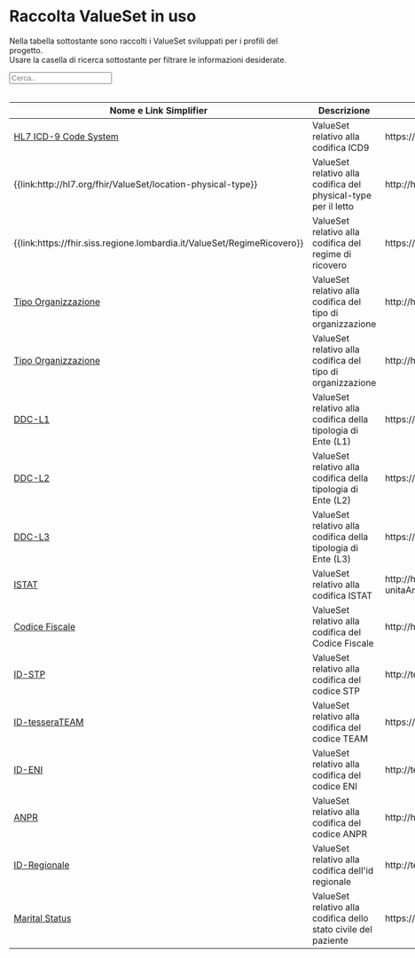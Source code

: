 <html>
  <head>
    <script src="https://ajax.googleapis.com/ajax/libs/jquery/3.6.0/jquery.min.js"></script>
    <script>
      $(document).ready(function () {
        $("#myInput").on("keyup", function () {
          var value = $(this).val().toLowerCase();
          $("#myTable tr").filter(function () {
            $(this).toggle($(this).text().toLowerCase().indexOf(value) > -1);
          });
        });
      });
    </script>
  </head>
  <body>
    <h1>Raccolta ValueSet in uso</h1>
    <div>
      <p>
        Nella tabella sottostante sono raccolti i ValueSet sviluppati
        per i profili del progetto.
        <br />
        Usare la casella di ricerca sottostante per filtrare le informazioni
        desiderate.
      </p>
      <input id="myInput" type="text" placeholder="Cerca.." />
    </div>
    <br />
    <table style="width: fit-content">
  <thead>
    <tr>
      <th>Nome e Link Simplifier</th>
      <th>Descrizione</th>
      <th>URL</th>
    </tr>
  </thead>
  <tbody id="myTable">
    <tr>
      <td> 
        <a href="https://terminology.hl7.org/5.5.0/CodeSystem-icd9.html" target="_blank">HL7 ICD-9 Code System</a>
      </td>
      <td>ValueSet relativo alla codifica ICD9 </td>
<td>https://terminology.hl7.org/5.5.0/CodeSystem-icd9.html</td>
    </tr>
    <tr>
      <td>
        {{link:http://hl7.org/fhir/ValueSet/location-physical-type}}
      </td>
      <td> ValueSet relativo alla codifica del physical-type per il letto </td>
<td>http://hl7.org/fhir/ValueSet/location-physical-type</td>
    </tr>
    <tr>
      <td>
        {{link:https://fhir.siss.regione.lombardia.it/ValueSet/RegimeRicovero}}
      </td>
      <td> ValueSet relativo alla codifica del regime di ricovero </td>
<td>https://fhir.siss.regione.lombardia.it/ValueSet/RegimeRicovero</td>
    </tr>
    <tr>
      <td>
      <a href="http://hl7.it/fhir/lab-report/ValueSet/tipoOrganizzazione" target="_blank">Tipo Organizzazione</a>
      </td>
      <td> ValueSet relativo alla codifica del tipo di organizzazione </td>
<td>http://hl7.it/fhir/lab-report/ValueSet/tipoOrganizzazione</td>
    </tr>
    <tr>
      <td>
      <a href="http://hl7.it/fhir/lab-report/ValueSet/tipoOrganizzazione" target="_blank">Tipo Organizzazione</a>
      </td>
      <td> ValueSet relativo alla codifica del tipo di organizzazione </td>
<td>http://hl7.it/fhir/lab-report/ValueSet/tipoOrganizzazione</td>
    </tr>
    <tr>
      <td>
      <a href="https://fhir.siss.regione.lombardia.it/ValueSet/DDC-DescL1" target="_blank">DDC-L1</a>
      </td>
      <td> ValueSet relativo alla codifica della tipologia di Ente (L1) </td>
<td>https://fhir.siss.regione.lombardia.it/ValueSet/DDC-DescL1</td>
    </tr>
    <tr>
      <td>
      <a href="https://fhir.siss.regione.lombardia.it/ValueSet/DDC-DescL2" target="_blank">DDC-L2</a>
      </td>
      <td> ValueSet relativo alla codifica della tipologia di Ente (L2) </td>
<td>https://fhir.siss.regione.lombardia.it/ValueSet/DDC-DescL2</td>
    </tr>
    <tr>
      <td>
      <a href="https://fhir.siss.regione.lombardia.it/ValueSet/DDC-DescL2" target="_blank">DDC-L3</a>
      </td>
      <td> ValueSet relativo alla codifica della tipologia di Ente (L3) </td>
<td>https://fhir.siss.regione.lombardia.it/ValueSet/DDC-DescL3</td>
    </tr>
    <tr>
      <td>
      <a href="http://hl7.it/fhir/lab-report/CodeSystem/istat-unitaAmministrativeTerritoriali" target="_blank">ISTAT</a>
      </td>
      <td> ValueSet relativo alla codifica ISTAT </td>
<td>http://hl7.it/fhir/lab-report/CodeSystem/istat-unitaAmministrativeTerritoriali</td>
    </tr>
    <tr>
      <td>
      <a href="http://hl7.it/sid/codiceFiscale" target="_blank">Codice Fiscale</a>
      </td>
      <td> ValueSet relativo alla codifica del Codice Fiscale </td>
<td>http://hl7.it/sid/codiceFiscale</td>
    </tr>
    <tr>
      <td>
      <a href="http://terminology.hl7.it/ValueSet/uri-idStp" target="_blank">ID-STP</a>
      </td>
      <td> ValueSet relativo alla codifica del codice STP </td>
<td>http://terminology.hl7.it/ValueSet/uri-idStp</td>
    </tr>
    <tr>
      <td>
      <a href="https://fhir.siss.regione.lombardia.it/sid/tesseraTeam" target="_blank">ID-tesseraTEAM</a>
      </td>
      <td> ValueSet relativo alla codifica del codice TEAM </td>
<td>https://fhir.siss.regione.lombardia.it/sid/tesseraTeam</td>
    </tr>
    <tr>
      <td>
      <a href="http://terminology.hl7.it/ValueSet/uri-idEni" target="_blank">ID-ENI</a>
      </td>
      <td> ValueSet relativo alla codifica del codice ENI </td>
<td>http://terminology.hl7.it/ValueSet/uri-idEni</td>
    </tr>
    <tr>
      <td>
      <a href="http://hl7.it/sid/anpr" target="_blank">ANPR</a>
      </td>
      <td> ValueSet relativo alla codifica del codice ANPR </td>
<td>http://hl7.it/sid/anpr</td>
    </tr>
    <tr>
      <td>
      <a href="http://terminology.hl7.it/ValueSet/uri-idRegionali" target="_blank">ID-Regionale</a>
      </td>
      <td> ValueSet relativo alla codifica dell'id regionale </td>
<td>http://terminology.hl7.it/ValueSet/uri-idRegionali</td>
    </tr>
    <tr>
      <td>
      <a href="https://www.hl7.it/fhir/base/ValueSet-statoCivile.html" target="_blank">Marital Status</a>
      </td>
      <td> ValueSet relativo alla codifica dello stato civile del paziente </td>
<td>https://www.hl7.it/fhir/base/ValueSet-statoCivile.html</td>
    </tr>
  </tbody>
</table>
  </body>
</html>
